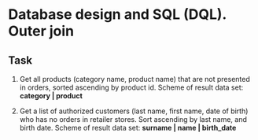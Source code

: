 # Database design and SQL (DQL). Outer join

## Task  

1. Get all products (category name, product name) that are not presented in orders, sorted ascending by product id. Scheme of result data set:  **category | product**
 
2. Get a list of authorized customers (last name, first name, date of birth) who has no orders in retailer stores. Sort ascending by last name, and birth date. Scheme of result data set: **surname | name | birth_date**
